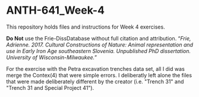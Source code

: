 # ANTH-641_Week-4
This repository holds files and instructions for Week 4 exercises. 

__Do Not__ use the Frie-DissDatabase without full citation and attribution. “_Frie, Adrienne. 2017. Cultural Constructions of Nature: Animal representation and use in Early Iron Age southeastern Slovenia. Unpublished PhD dissertation. University of Wisconsin-Milwaukee._” 

For the exercise with the Petra excavation trenches data set, all I did was merge the Contex(4) that were simple errors. I deliberatly left alone the files that were made deliberately different by the creator (i.e. "Trench 31" and "Trench 31 and Special Project 41").
